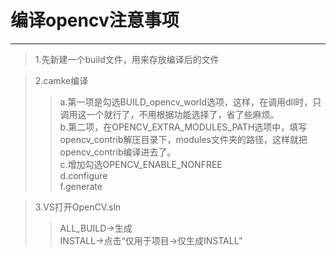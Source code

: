 # 编译opencv注意事项
-------------------------------------------
>1.先新建一个build文件，用来存放编译后的文件 

>2.camke编译    
  >>a.第一项是勾选BUILD_opencv_world选项，这样，在调用dll时，只调用这一个就行了，不用根据功能选择了，省了些麻烦。  
  >>b.第二项，在OPENCV_EXTRA_MODULES_PATH选项中，填写opencv_contrib解压目录下，modules文件夹的路径，这样就把opencv_contrib编译进去了。  
  >>c.增加勾选OPENCV_ENABLE_NONFREE  
  >>d.configure  
  >>f.generate 
  
>3.VS打开OpenCV.sln  
  >>ALL_BUILD->生成  
  >>INSTALL->点击“仅用于项目->仅生成INSTALL”  
